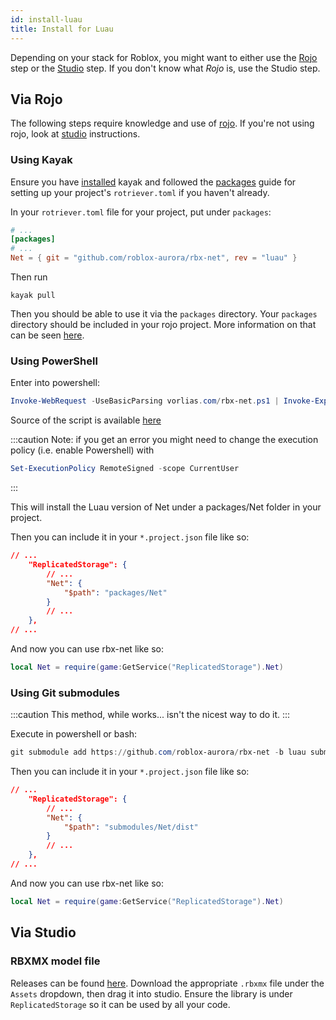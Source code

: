 ```yaml
---
id: install-luau
title: Install for Luau
---
```

Depending on your stack for Roblox, you might want to either use the [Rojo](#via-rojo) step or the [Studio](#via-studio) step. If you don't know what _Rojo_ is, use the Studio step.

## Via Rojo
The following steps require knowledge and use of [rojo](https://rojo.space). If you're not using rojo, look at [studio](#via-studio) instructions.

### Using Kayak
Ensure you have  [installed](https://emozley.uk/kayak/guide/installation/) kayak and followed the [packages](https://emozley.uk/kayak/guide/packages/) guide for setting up your project's `rotriever.toml` if you haven't already.


In your `rotriever.toml` file for your project, put under `packages`:
```toml
# ...
[packages]
# ... 
Net = { git = "github.com/roblox-aurora/rbx-net", rev = "luau" }
```

Then run 
```
kayak pull
```

Then you should be able to use it via the `packages` directory. Your `packages` directory should be included in your rojo project. More information on that can be seen [here](https://emozley.uk/kayak/guide/dependencies/).

### Using PowerShell

Enter into powershell: 
```powershell
Invoke-WebRequest -UseBasicParsing vorlias.com/rbx-net.ps1 | Invoke-Expression
```
Source of the script is available [here](https://vorlias.com/rbx-net.ps1)

:::caution
Note: if you get an error you might need to change the execution policy (i.e. enable Powershell) with
```powershell
Set-ExecutionPolicy RemoteSigned -scope CurrentUser
```
:::

This will install the Luau version of Net under a packages/Net folder in your project.

Then you can include it in your `*.project.json` file like so:
```json
// ...
    "ReplicatedStorage": {
        // ...
        "Net": {
            "$path": "packages/Net"
        }
        // ...
    },
// ...
```

And now you can use rbx-net like so:
```lua
local Net = require(game:GetService("ReplicatedStorage").Net)
```

### Using Git submodules
:::caution
This method, while works... isn't the nicest way to do it.
:::

Execute in powershell or bash:
```powershell
git submodule add https://github.com/roblox-aurora/rbx-net -b luau submodules/Net
```

Then you can include it in your `*.project.json` file like so:
```json
// ...
    "ReplicatedStorage": {
        // ...
        "Net": {
            "$path": "submodules/Net/dist"
        }
        // ...
    },
// ...
```

And now you can use rbx-net like so:
```lua
local Net = require(game:GetService("ReplicatedStorage").Net)
```

<!-- 
## From GitHub
This is the option to use if you're wanting to use the latest master build of rbx-net. It's recommended though you use the above NPM option.

```bash
npm install github:roblox-aurora/rbx-net
```
Once you have the module installed, you can then use it in code by importing it as such:
```ts
import Net from "@rbxts/net";
``` -->

## Via Studio
### RBXMX model file
Releases can be found [here](https://github.com/roblox-aurora/rbx-net/releases). Download the appropriate `.rbxmx` file under the `Assets` dropdown, then drag it into studio. Ensure the library is under `ReplicatedStorage` so it can be used by all your code.